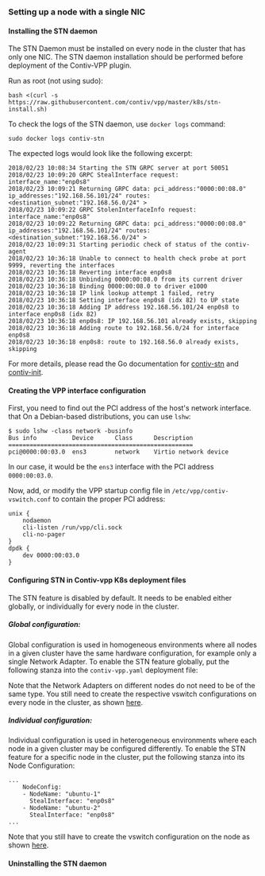 ### Setting up a node with a single NIC

#### Installing the STN daemon
The STN Daemon must be installed on every node in the cluster that has only 
one NIC. The STN daemon installation should be performed before deployment 
of the Contiv-VPP plugin.

Run as root (not using sudo):
```
bash <(curl -s https://raw.githubusercontent.com/contiv/vpp/master/k8s/stn-install.sh)
```

To check the logs of the STN daemon, use `docker logs` command:
```
sudo docker logs contiv-stn
```

The expected logs would look like the following excerpt:
```
2018/02/23 10:08:34 Starting the STN GRPC server at port 50051
2018/02/23 10:09:20 GRPC StealInterface request: interface_name:"enp0s8" 
2018/02/23 10:09:21 Returning GRPC data: pci_address:"0000:00:08.0" ip_addresses:"192.168.56.101/24" routes:<destination_subnet:"192.168.56.0/24" > 
2018/02/23 10:09:22 GRPC StolenInterfaceInfo request: interface_name:"enp0s8" 
2018/02/23 10:09:22 Returning GRPC data: pci_address:"0000:00:08.0" ip_addresses:"192.168.56.101/24" routes:<destination_subnet:"192.168.56.0/24" > 
2018/02/23 10:09:31 Starting periodic check of status of the contiv-agent
2018/02/23 10:36:18 Unable to connect to health check probe at port 9999, reverting the interfaces
2018/02/23 10:36:18 Reverting interface enp0s8
2018/02/23 10:36:18 Unbinding 0000:00:08.0 from its current driver
2018/02/23 10:36:18 Binding 0000:00:08.0 to driver e1000
2018/02/23 10:36:18 IP link lookup attempt 1 failed, retry
2018/02/23 10:36:18 Setting interface enp0s8 (idx 82) to UP state
2018/02/23 10:36:18 Adding IP address 192.168.56.101/24 enp0s8 to interface enp0s8 (idx 82)
2018/02/23 10:36:18 enp0s8: IP 192.168.56.101 already exists, skipping
2018/02/23 10:36:18 Adding route to 192.168.56.0/24 for interface enp0s8
2018/02/23 10:36:18 enp0s8: route to 192.168.56.0 already exists, skipping
```

For more details, please read the Go documentation for 
[contiv-stn](../cmd/contiv-stn/doc.go)
and
[contiv-init](../cmd/contiv-init/doc.go).

#### Creating the VPP interface configuration
First, you need to find out the PCI address of the host's network interface. that
On a Debian-based distributions, you can use `lshw`:

```
$ sudo lshw -class network -businfo
Bus info          Device      Class      Description
====================================================
pci@0000:00:03.0  ens3        network    Virtio network device
```

In our case, it would be the `ens3` interface with the PCI address
`0000:00:03.0`.


Now, add, or modify the VPP startup config file in `/etc/vpp/contiv-vswitch.conf`
to contain the proper PCI address:
```
unix {
    nodaemon
    cli-listen /run/vpp/cli.sock
    cli-no-pager
}
dpdk {
    dev 0000:00:03.0
}
```

#### Configuring STN in Contiv-vpp K8s deployment files
The STN feature is disabled by default. It needs to be enabled either globally,
or individually for every node in the cluster. 

##### Global configuration:
Global configuration is used in homogeneous environments where all nodes in 
a given cluster have the same hardware configuration, for example only a single
Network Adapter. To enable the STN feature globally, put the following stanza
into the `contiv-vpp.yaml` deployment file:

Note that the Network Adapters on different nodes do not need to be of the 
same type. You still need to create the respective vswitch configurations on
every node in the cluster, as shown [here](#Creating-the-VPP-interface-configuration).

##### Individual configuration:
Individual configuration is used in heterogeneous environments where each node
in a given cluster may be configured differently. To enable the STN feature 
for a specific node in the cluster, put the following stanza into its Node
Configuration:
```
...
    NodeConfig:
    - NodeName: "ubuntu-1"
      StealInterface: "enp0s8"
    - NodeName: "ubuntu-2"
      StealInterface: "enp0s8"
...
``` 
Note that you still have to create the vswitch configuration on the node as
shown [here](#Creating-the-VPP-interface-configuration).



#### Uninstalling the STN daemon
